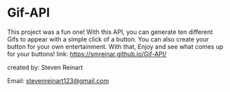 # Gif-API
This project was a fun one! With this API, you can generate ten different Gifs to appear with a simple click of a button. You can also create your button for your own entertainment. With that, Enjoy and see what comes up for your buttons! 
link: https://smreinar.github.io/Gif-API/

created by: Steven Reinart 

Email: stevenreinart123@gmail.com